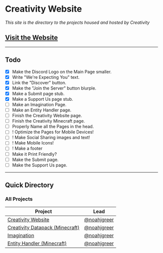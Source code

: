 # Creativity Website
*This site is the directory to the projects housed and hosted by Creativity*

## [Visit the Website](https://creativity-proj.netlify.app/)

---
## Todo
- [x] Make the Discord Logo on the Main Page smaller.
- [x] Write "We're Expecting You" text.
- [x] Link the "Discover" button.
- [X] Make the "Join the Server" button blurple.
- [x] Make a Submit page stub.
- [x] Make a Support Us page stub.
- [ ] Make an Imagination Page.
- [ ] Make an Entity Handler page.
- [ ] Finish the Creativity Website page.
- [ ] Finish the Creativity Minecraft page.
- [ ] Properly Name all the Pages in the head.
- [ ] ! Optimize the Pages for Mobile Devices!
- [ ] ! Make Social Sharing images and text!
- [ ] ! Make Mobile Icons!
- [ ] ! Make a footer
- [ ] Make it Print Friendly?
- [ ] Make the Submit page.
- [ ] Make the Support Us page.

---
## Quick Directory
### All Projects
| Project | Lead |
|---------|-------|
|[Creativity Website](https://creativity-proj.netlify.app/projects/creativity-website)|[@noahjgreer](https://creativity-proj.netlify.app/portfolio/noahjgreer.html)|
|[Creativity Datapack (Minecraft)](https://creativity-proj.netlify.app/projects/creativity-mc)|[@noahjgreer](https://creativity-proj.netlify.app/portfolio/noahjgreer.html)|
|[Imagination](https://creativity-proj.netlify.app/projects/imagination)|[@noahjgreer](https://creativity-proj.netlify.app/portfolio/noahjgreer.html)|
|[Entity Handler (Minecraft)](https://creativity-proj.netlify.app/projects/entity-handler)|[@noahjgreer](https://creativity-proj.netlify.app/portfolio/noahjgreer.html)|
